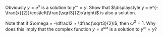 Obviously $y = e^x$ is a solution to $y''' = y$. Show that $\displaystyle y = e^{-\frac{x}{2}}\cos\left(\frac{\sqrt3}{2}x\right)$ is also a solution. 

Note that if $\omega = -\dfrac12 + \dfrac{\sqrt3}{2}i$, then $\omega^3 = 1$. Why does this imply that the complex function $y = e^{\omega x}$ is a solution to $y''' = y$?